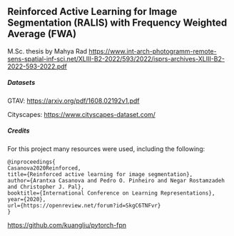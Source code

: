 ## Reinforced Active Learning for Image Segmentation (RALIS) with Frequency Weighted Average (FWA)
M.Sc. thesis by Mahya Rad 
https://www.int-arch-photogramm-remote-sens-spatial-inf-sci.net/XLIII-B2-2022/593/2022/isprs-archives-XLIII-B2-2022-593-2022.pdf


##### Datasets

GTAV: https://arxiv.org/pdf/1608.02192v1.pdf

Cityscapes: https://www.cityscapes-dataset.com/

##### Credits
For this project many resources were used, including the following:
```
@inproceedings{
Casanova2020Reinforced,
title={Reinforced active learning for image segmentation},
author={Arantxa Casanova and Pedro O. Pinheiro and Negar Rostamzadeh and Christopher J. Pal},
booktitle={International Conference on Learning Representations},
year={2020},
url={https://openreview.net/forum?id=SkgC6TNFvr}
}
```
https://github.com/kuangliu/pytorch-fpn
